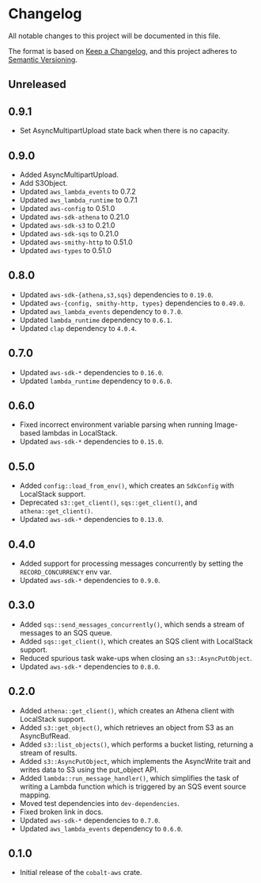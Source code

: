 # Changelog
All notable changes to this project will be documented in this file.

The format is based on [Keep a Changelog](https://keepachangelog.com/en/1.0.0/),
and this project adheres to [Semantic Versioning](https://semver.org/spec/v2.0.0.html).

## Unreleased

## 0.9.1

- Set AsyncMultipartUpload state back when there is no capacity.

## 0.9.0

 - Added AsyncMultipartUpload.
 - Add S3Object.
 - Updated `aws_lambda_events` to 0.7.2 
 - Updated `aws_lambda_runtime` to 0.7.1
 - Updated `aws-config` to 0.51.0
 - Updated `aws-sdk-athena` to 0.21.0
 - Updated `aws-sdk-s3` to 0.21.0
 - Updated `aws-sdk-sqs` to 0.21.0
 - Updated `aws-smithy-http` to 0.51.0
 - Updated `aws-types` to 0.51.0

## 0.8.0

 - Updated `aws-sdk-{athena,s3,sqs}` dependencies to `0.19.0`.
 - Updated `aws-{config, smithy-http, types}` dependencies to `0.49.0`.
 - Updated `aws_lambda_events` dependency to `0.7.0`.
 - Updated `lambda_runtime` dependency to `0.6.1`.
 - Updated `clap` dependency to `4.0.4`.

## 0.7.0

 - Updated `aws-sdk-*` dependencies to `0.16.0`.
 - Updated `lambda_runtime` dependency to `0.6.0`.

## 0.6.0

 - Fixed incorrect environment variable parsing when running Image-based lambdas in LocalStack.
 - Updated `aws-sdk-*` dependencies to `0.15.0`.

## 0.5.0

 - Added `config::load_from_env()`, which creates an `SdkConfig` with LocalStack support.
 - Deprecated `s3::get_client()`, `sqs::get_client()`, and `athena::get_client()`.
 - Updated `aws-sdk-*` dependencies to `0.13.0`.

## 0.4.0

 - Added support for processing messages concurrently by setting the `RECORD_CONCURRENCY` env var.
 - Updated `aws-sdk-*` dependencies to `0.9.0`.

## 0.3.0

 - Added `sqs::send_messages_concurrently()`, which sends a stream of messages to an SQS queue.
 - Added `sqs::get_client()`, which creates an SQS client with LocalStack support.
 - Reduced spurious task wake-ups when closing an `s3::AsyncPutObject`.
 - Updated `aws-sdk-*` dependencies to `0.8.0`.

## 0.2.0

 - Added `athena::get_client()`, which creates an Athena client with LocalStack support.
 - Added `s3::get_object()`, which retrieves an object from S3 as an AsyncBufRead.
 - Added `s3::list_objects()`, which performs a bucket listing, returning a stream of results.
 - Added `s3::AsyncPutObject`, which implements the AsyncWrite trait and writes data to S3 using the put_object API.
 - Added `lambda::run_message_handler()`, which simplifies the task of writing a Lambda function which is triggered by an SQS event source mapping.
 - Moved test dependencies into `dev-dependencies`.
 - Fixed broken link in docs.
 - Updated `aws-sdk-*` dependencies to `0.7.0`.
 - Updated `aws_lambda_events` dependency to `0.6.0`.

## 0.1.0

- Initial release of the `cobalt-aws` crate.
